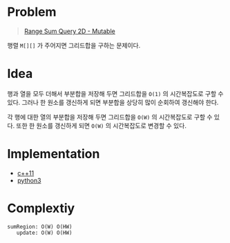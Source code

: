 # Problem

> [Range Sum Query 2D - Mutable](https://leetcode.com/problems/range-sum-query-2d-mutable/)

행렬 `M[][]` 가 주어지면 그리드합을 구하는 문제이다.

# Idea

행과 열을 모두 더해서 부분합을 저장해 두면 그리드합을 `O(1)` 의
시간복잡도로 구할 수 있다.  그러나 한 원소를 갱신하게 되면 부분합을
상당히 많이 순회하여 갱신해야 한다.

각 행에 대한 열의 부분합을 저장해 두면 그리드합을 `O(W)` 의
시간복잡도로 구할 수 있다. 또한 한 원소를 갱신하게 되면 `O(W)` 의
시간복잡도로 변경할 수 있다.

# Implementation

* [c++11](a.cpp)
* [python3](a.py)

# Complextiy

```
sumRegion: O(W) O(HW)
   update: O(W) O(HW)
```
